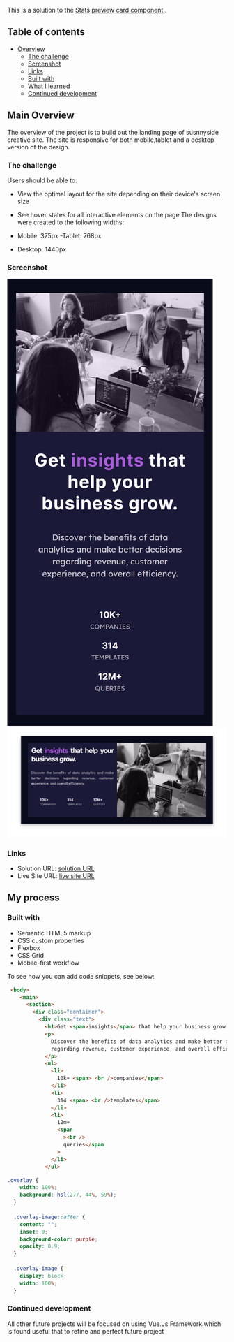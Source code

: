 
This is a solution to the [Stats preview card component ](https://www.frontendmentor.io/challenges/stats-preview-card-component-8JqbgoU62).

## Table of contents

- [Overview](#overview)
  - [The challenge](#the-challenge)
  - [Screenshot](#screenshot)
  - [Links](#links)
  - [Built with](#built-with)
  - [What I learned](#what-i-learned)
  - [Continued development](#continued-development)

## Main Overview

The overview of the project is to build out the landing page of susnnyside creative site. The site is responsive for both mobile,tablet and a desktop version of the design.

### The challenge

Users should be able to:

- View the optimal layout for the site depending on their device's screen size
- See hover states for all interactive elements on the page
  The designs were created to the following widths:

- Mobile: 375px
  -Tablet: 768px
- Desktop: 1440px

### Screenshot

![mobile desgin](images/mobile-design.png)
![desktop desgin](images/desktop-design.png)

### Links

- Solution URL: [solution URL ](https://github.com/victoriaodemakin/Preview-card/)
- Live Site URL: [live site URL ](https://victoriaodemakin.github.io/Preview-card/)

## My process

### Built with

- Semantic HTML5 markup
- CSS custom properties
- Flexbox
- CSS Grid
- Mobile-first workflow

To see how you can add code snippets, see below:

```html
 <body>
    <main>
      <section>
        <div class="container">
          <div class="text">
            <h1>Get <span>insights</span> that help your business grow.</h1>
            <p>
              Discover the benefits of data analytics and make better decisions
              regarding revenue, customer experience, and overall efficiency.
            </p>
            <ul>
              <li>
                10k+ <span> <br />companies</span>
              </li>
              <li>
                314 <span> <br />templates</span>
              </li>
              <li>
                12m+
                <span
                  ><br />
                  queries</span
                >
              </li>
            </ul>
```

```css
.overlay {
    width: 100%;
    background: hsl(277, 44%, 59%);
  }

  .overlay-image::after {
    content: "";
    inset: 0;
    background-color: purple;
    opacity: 0.9;
  }

  .overlay-image {
    display: block;
    width: 100%;
  }

```



### Continued development

All other future projects will be focused on using Vue.Js Framework.which is found useful that to refine and perfect future project

